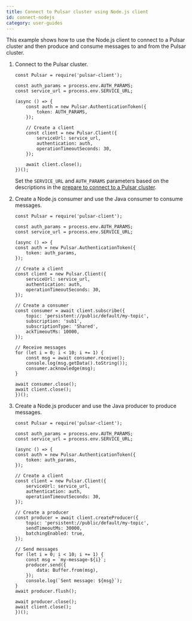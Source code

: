 ```yaml
---
title: Connect to Pulsar cluster using Node.js client
id: connect-nodejs
category: user-guides
---
```


This example shows how to use the Node.js client to connect to a Pulsar cluster and then produce and consume messages to and from the Pulsar cluster.

1. Connect to the Pulsar cluster.

    ```
    const Pulsar = require('pulsar-client');

    const auth_params = process.env.AUTH_PARAMS;
    const service_url = process.env.SERVICE_URL;

    (async () => {
        const auth = new Pulsar.AuthenticationToken({
            token: AUTH_PARAMS,
        });

        // Create a client
        const client = new Pulsar.Client({
            serviceUrl: service_url,
            authentication: auth,
            operationTimeoutSeconds: 30,
        });

        await client.close();
    })();
    ```

    Set the `SERVICE_URL` and `AUTH_PARAMS` parameters based on the descriptions in the [prepare to connect to a Pulsar cluster](/user-guides/connect/connect-pulsar-cluster/connect-prepare.md).

2. Create a Node.js consumer and use the Java consumer to consume messages.

    ```
    const Pulsar = require('pulsar-client');

    const auth_params = process.env.AUTH_PARAMS;
    const service_url = process.env.SERVICE_URL;

    (async () => {
    const auth = new Pulsar.AuthenticationToken({
        token: auth_params,
    });

    // Create a client
    const client = new Pulsar.Client({
        serviceUrl: service_url,
        authentication: auth,
        operationTimeoutSeconds: 30,
    });

    // Create a consumer
    const consumer = await client.subscribe({
        topic: 'persistent://public/default/my-topic',
        subscription: 'sub1',
        subscriptionType: 'Shared',
        ackTimeoutMs: 10000,
    });

    // Receive messages
    for (let i = 0; i < 10; i += 1) {
        const msg = await consumer.receive();
        console.log(msg.getData().toString());
        consumer.acknowledge(msg);
    }

    await consumer.close();
    await client.close();
    })();
    ```

3. Create a Node.js producer and use the Java producer to produce messages.

    ```
    const Pulsar = require('pulsar-client');

    const auth_params = process.env.AUTH_PARAMS;
    const service_url = process.env.SERVICE_URL;

    (async () => {
    const auth = new Pulsar.AuthenticationToken({
        token: auth_params,
    });

    // Create a client
    const client = new Pulsar.Client({
        serviceUrl: service_url,
        authentication: auth,
        operationTimeoutSeconds: 30,
    });

    // Create a producer
    const producer = await client.createProducer({
        topic: 'persistent://public/default/my-topic',
        sendTimeoutMs: 30000,
        batchingEnabled: true,
    });

    // Send messages
    for (let i = 0; i < 10; i += 1) {
        const msg = `my-message-${i}`;
        producer.send({
            data: Buffer.from(msg),
        });
        console.log(`Sent message: ${msg}`);
    }
    await producer.flush();

    await producer.close();
    await client.close();
    })();
    ```

